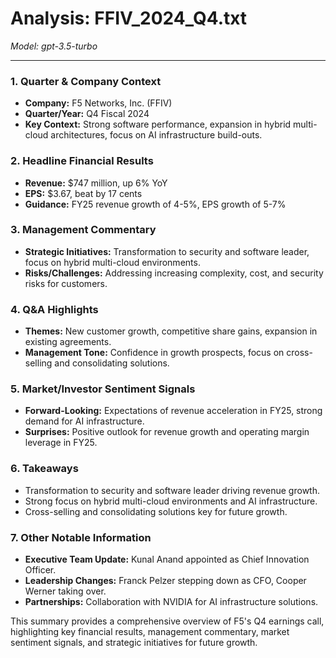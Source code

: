 # Analysis: FFIV_2024_Q4.txt

*Model: gpt-3.5-turbo*

---

### 1. Quarter & Company Context
- **Company:** F5 Networks, Inc. (FFIV)
- **Quarter/Year:** Q4 Fiscal 2024
- **Key Context:** Strong software performance, expansion in hybrid multi-cloud architectures, focus on AI infrastructure build-outs.

### 2. Headline Financial Results
- **Revenue:** $747 million, up 6% YoY
- **EPS:** $3.67, beat by 17 cents
- **Guidance:** FY25 revenue growth of 4-5%, EPS growth of 5-7%

### 3. Management Commentary
- **Strategic Initiatives:** Transformation to security and software leader, focus on hybrid multi-cloud environments.
- **Risks/Challenges:** Addressing increasing complexity, cost, and security risks for customers.

### 4. Q&A Highlights
- **Themes:** New customer growth, competitive share gains, expansion in existing agreements.
- **Management Tone:** Confidence in growth prospects, focus on cross-selling and consolidating solutions.

### 5. Market/Investor Sentiment Signals
- **Forward-Looking:** Expectations of revenue acceleration in FY25, strong demand for AI infrastructure.
- **Surprises:** Positive outlook for revenue growth and operating margin leverage in FY25.

### 6. Takeaways
- Transformation to security and software leader driving revenue growth.
- Strong focus on hybrid multi-cloud environments and AI infrastructure.
- Cross-selling and consolidating solutions key for future growth.

### 7. Other Notable Information
- **Executive Team Update:** Kunal Anand appointed as Chief Innovation Officer.
- **Leadership Changes:** Franck Pelzer stepping down as CFO, Cooper Werner taking over.
- **Partnerships:** Collaboration with NVIDIA for AI infrastructure solutions.

This summary provides a comprehensive overview of F5's Q4 earnings call, highlighting key financial results, management commentary, market sentiment signals, and strategic initiatives for future growth.